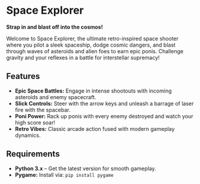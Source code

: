 # Space Explorer

**Strap in and blast off into the cosmos!**

Welcome to Space Explorer, the ultimate retro-inspired space shooter where you pilot a sleek spaceship, dodge cosmic dangers, and blast through waves of asteroids and alien foes to earn epic ponis. Challenge gravity and your reflexes in a battle for interstellar supremacy!

## Features

- **Epic Space Battles:** Engage in intense shootouts with incoming asteroids and enemy spacecraft.
- **Slick Controls:** Steer with the arrow keys and unleash a barrage of laser fire with the spacebar.
- **Poni Power:** Rack up ponis with every enemy destroyed and watch your high score soar!
- **Retro Vibes:** Classic arcade action fused with modern gameplay dynamics.

## Requirements

- **Python 3.x** – Get the latest version for smooth gameplay.
- **Pygame:** Install via: ``pip install pygame``
